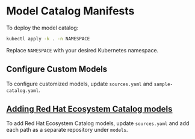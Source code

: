 # Model Catalog Manifests

To deploy the model catalog:

```sh
kubectl apply -k . -n NAMESPACE
```

Replace `NAMESPACE` with your desired Kubernetes namespace.

## Configure Custom Models
To configure customized models, update `sources.yaml` and `sample-catalog.yaml`.

## [Adding Red Hat Ecosystem Catalog models](https://github.com/kubeflow/model-registry/blob/679114f0e9cca631e4c16166affa0966c6a371ff/catalog/internal/catalog/genqlient/README.md?plain=1#L1)
To add Red Hat Ecosystem Catalog models, update `sources.yaml` and add each path as a separate repository under `models`.

